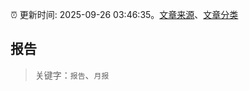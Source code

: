 :alarm_clock: 更新时间: 2025-09-26 03:46:35。[文章来源](/README.md)、[文章分类](/TAGS.md)

## 报告


> 关键字：`报告`、`月报`



